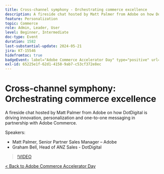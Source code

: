 ```yaml
---
title: Cross-channel symphony - Orchestrating commerce excellence
description: A fireside chat hosted by Matt Palmer from Adobe on how DotDigital is driving innovation, personalization and one-to-one messaging in partnership with Adobe Commerce.
feature: Personalization
topic: Commerce
role: Admin, Leader, User
level: Beginner, Intermediate
doc-type: Event
duration: 1582
last-substantial-update: 2024-05-21
jira: KT-15546
hidefromtoc: true
badgeEvent: label="Adobe Commerce Accelerator Day" type="positive" url="https://experienceleague.adobe.com/en/docs/events/apac-commerce-recordings/2024/overview"
exl-id: 65225e1f-62d1-4158-9ab7-c53cf372e8ec
---
```

# Cross-channel symphony: Orchestrating commerce excellence

A fireside chat hosted by Matt Palmer from Adobe on how DotDigital is driving innovation, personalization and one-to-one messaging in partnership with Adobe Commerce.

Speakers:

+ Matt Palmer, Senior Partner Sales Manager – Adobe
+ Graham Bell, Head of ANZ Sales - DotDigital

>[!VIDEO](https://video.tv.adobe.com/v/3429273/?learn=on)

[< Back to Adobe Commerce Accelerator Day](./overview.md)
